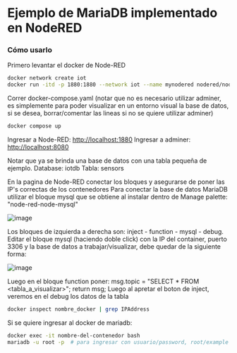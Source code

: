 # Ejemplo de MariaDB implementado en NodeRED
### Cómo usarlo
Primero levantar el docker de Node-RED
```bash
docker network create iot
docker run -itd -p 1880:1880 --network iot --name mynodered nodered/node-red
```
Correr docker-compose.yaml (notar que no es necesario utilizar adminer, es simplemente para poder visualizar en un entorno visual la base de datos, si se desea, borrar/comentar las lineas si no se quiere utilizar adminer)
```bash
docker compose up
```
Ingresar a Node-RED: [http://localhost:1880](http://localhost:1880)
Ingresar a adminer:  [http://localhost:8080](http://localhost:8080)

Notar que ya se brinda una base de datos con una tabla pequeña de ejemplo.
Database: iotdb
Tabla: sensors

En la pagina de Node-RED conectar los bloques y asegurarse de poner las IP's correctas de los contenedores
Para conectar la base de datos MariaDB utilizar el bloque mysql que se obtiene al instalar dentro de Manage palette: "node-red-node-mysql"

![image](https://github.com/user-attachments/assets/0542c183-103a-4587-b754-b55aa42ab06c)

Los bloques de izquierda a derecha son:
inject - function - mysql - debug.
Editar el bloque mysql (haciendo doble click) con la IP del container, puerto 3306 y la base de datos a trabajar/visualizar, debe quedar de la siguiente forma:

![image](https://github.com/user-attachments/assets/e1b7bdd6-5923-4be9-8289-a2f8952c026e)

Luego en el bloque function poner:
msg.topic = "SELECT * FROM <tabla_a_visualizar>";
return msg;
Luego al apretar el boton de inject, veremos en el debug los datos de la tabla
```bash
docker inspect nombre_docker | grep IPAddress
```
Si se quiere ingresar al docker de mariadb:
```bash
docker exec -it nombre-del-contenedor bash
mariadb -u root -p  # para ingresar con usuario/password, root/example
```



